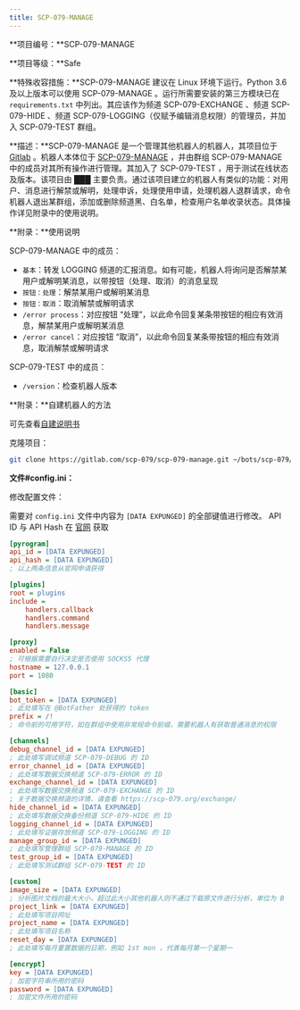 ```yaml
---
title: SCP-079-MANAGE
---
```


<link rel="stylesheet" href="/css/chinese.css">

**项目编号：**SCP-079-MANAGE

**项目等级：**Safe

**特殊收容措施：**SCP-079-MANAGE 建议在 Linux 环境下运行。Python 3.6 及以上版本可以使用 SCP-079-MANAGE 。运行所需要安装的第三方模块已在 `requirements.txt` 中列出。其应该作为频道 SCP-079-EXCHANGE 、频道 SCP-079-HIDE 、频道 SCP-079-LOGGING（仅赋予编辑消息权限）的管理员，并加入 SCP-079-TEST 群组。

**描述：**SCP-079-MANAGE 是一个管理其他机器人的机器人，其项目位于 <a href="https://gitlab.com/scp-079/scp-079-manage" target="_blank">Gitlab</a> 。机器人本体位于 <a href="https://t.me/SCP_079_MANAGE_BOT" class="079" target="_blank">SCP-079-MANAGE</a> ，并由群组 SCP-079-MANAGE 中的成员对其所有操作进行管理。其加入了 SCP-079-TEST ，用于测试在线状态及版本。该项目由 ███ 主要负责。通过该项目建立的机器人有类似的功能：对用户、消息进行解禁或解明，处理申诉，处理使用申请，处理机器人退群请求，命令机器人退出某群组，添加或删除频道黑、白名单，检查用户名单收录状态。具体操作详见附录中的使用说明。

**附录：**使用说明

SCP-079-MANAGE 中的成员：

- `基本`：转发 LOGGING 频道的汇报消息。如有可能，机器人将询问是否解禁某用户或解明某消息，以带按钮（处理、取消）的消息呈现
- `按钮：处理`：解禁某用户或解明某消息
- `按钮：取消`：取消解禁或解明请求
- `/error process`：对应按钮 “处理”，以此命令回复某条带按钮的相应有效消息，解禁某用户或解明某消息
- `/error cancel`：对应按钮 “取消”，以此命令回复某条带按钮的相应有效消息，取消解禁或解明请求

SCP-079-TEST 中的成员：

- `/version`：检查机器人版本

**附录：**自建机器人的方法

可先查看<a href="/how/">自建说明书</a>

克隆项目：

```bash
git clone https://gitlab.com/scp-079/scp-079-manage.git ~/bots/scp-079/manage
```

**文件#config.ini：**

修改配置文件：

需要对 `config.ini` 文件中内容为 `[DATA EXPUNGED]` 的全部键值进行修改。 API ID 与 API Hash 在 <a href="https://my.telegram.org" target="_blank">官网</a> 获取

```ini
[pyrogram]
api_id = [DATA EXPUNGED]
api_hash = [DATA EXPUNGED]
; 以上两条信息从官网申请获得

[plugins]
root = plugins
include =
    handlers.callback
    handlers.command
    handlers.message

[proxy]
enabled = False
; 可根据需要自行决定是否使用 SOCKS5 代理
hostname = 127.0.0.1
port = 1080

[basic]
bot_token = [DATA EXPUNGED]
; 此处填写在 @BotFather 处获得的 token
prefix = /!
; 命令前的可用字符，如在群组中使用非常规命令前缀，需要机器人有获取普通消息的权限

[channels]
debug_channel_id = [DATA EXPUNGED]
; 此处填写调试频道 SCP-079-DEBUG 的 ID
error_channel_id = [DATA EXPUNGED]
; 此处填写数据交换频道 SCP-079-ERROR 的 ID
exchange_channel_id = [DATA EXPUNGED]
; 此处填写数据交换频道 SCP-079-EXCHANGE 的 ID
; 关于数据交换频道的详情，请查看 https://scp-079.org/exchange/
hide_channel_id = [DATA EXPUNGED]
; 此处填写数据交换备份频道 SCP-079-HIDE 的 ID
logging_channel_id = [DATA EXPUNGED]
; 此处填写证据存放频道 SCP-079-LOGGING 的 ID
manage_group_id = [DATA EXPUNGED]
; 此处填写管理群组 SCP-079-MANAGE 的 ID
test_group_id = [DATA EXPUNGED]
; 此处填写测试群组 SCP-079-TEST 的 ID

[custom]
image_size = [DATA EXPUNGED]
; 分析图片文档的最大大小，超过此大小其他机器人则不通过下载原文件进行分析，单位为 B
project_link = [DATA EXPUNGED]
; 此处填写项目网址
project_name = [DATA EXPUNGED]
; 此处填写项目名称
reset_day = [DATA EXPUNGED]
; 此处填写每月重置数据的日期，例如 1st mon ，代表每月第一个星期一

[encrypt]
key = [DATA EXPUNGED]
; 加密字符串所用的密码
password = [DATA EXPUNGED]
; 加密文件所用的密码
```

<audio src="/audio/door/dooropenpage.ogg" autoplay></audio>
<audio id="dooropen079" src="/audio/door/dooropen079.ogg"/>

